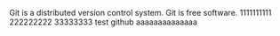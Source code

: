 Git is a distributed version control system.
Git is free software.
1111111111
222222222
33333333
test github
aaaaaaaaaaaaaa
